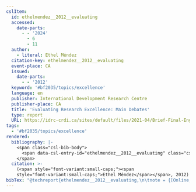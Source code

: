 ```yaml
---
cslItem:
  id: ethelmendez__2012__evaluating
  accessed:
    date-parts:
      - - '2024'
        - 6
        - 11
  author:
    - literal: Ethel Méndez
  citation-key: ethelmendez__2012__evaluating
  event-place: CA
  issued:
    date-parts:
      - - '2012'
  keyword: '#bf2035/topics/excellence'
  language: en
  publisher: International Development Research Centre
  publisher-place: CA
  title: 'Evaluating Research Excellence: Main Debates'
  type: report
  URL: https://idrc-crdi.ca/sites/default/files/2021-04/Brief-Final-English.pdf
tags:
  - '#bf2035/topics/excellence'
rendered:
  bibliography: |-
    <span class="csl-bib-body">
      <span data-csl-entry-id="ethelmendez__2012__evaluating" class="csl-entry"><span class='author-bib'>Ethel Méndez</span>. <span class='date-bib'>(2012)</span>. <span class='title'><i><b><span style="font-style:normal;">Evaluating Research Excellence: Main Debates</span></b></i></span>. International Development Research Centre. <span class='URL'><a href='https://idrc-crdi.ca/sites/default/files/2021-04/Brief-Final-English.pdf'>LINK</a></span></span>
    </span>
  citation: >-
    (<span style="font-variant:small-caps;"><span
    style="font-variant:small-caps;">Ethel Méndez</span></span>, 2012)
bibTex: "@techreport{ethelmendez__2012__evaluating,\n\tnote = {[Online; accessed 2024-06-11]},\n\taddress = {CA},\n\tauthor = {{Ethel Méndez}},\n\tyear = {2012},\n\tinstitution = {International Development Research Centre},\n\ttitle = {Evaluating {Research} {Excellence}: Main {Debates}},\n\turl = {https://idrc-crdi.ca/sites/default/files/2021-04/Brief-Final-English.pdf},\n}\n\n"
---
```

